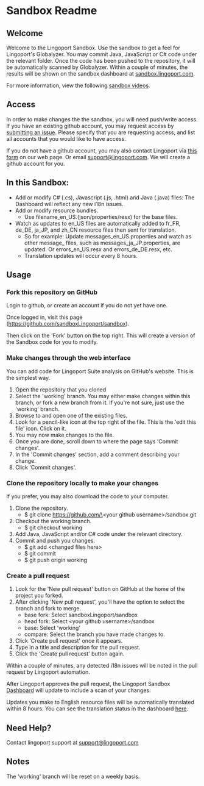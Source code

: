 # Sandbox Readme

## Welcome
Welcome to the Lingoport Sandbox. Use the sandbox to get a feel for Lingoport's
Globalyzer. You may commit Java, JavaScript or C# code under the relevant
folder. Once the code has been pushed to the repository, it will be
automatically scanned by Globalyzer. Within a couple of minutes, the results
will be shown on the sandbox dashboard at [sandbox.lingoport.com](http://sandbox.lingoport.com/dashboard?id=Lingoport.Sandbox%3Ascan&did=1).

For more information, view the following [sandbox videos](http://lingoport.com/pd/lingoport-suite-sandbox/#sandbox_videos).

## Access
In order to make changes the the sandbox, you will need push/write access. If you have an existing github account, you may request access by [submitting an issue](https://github.com/sandboxLingoport/sandbox/issues). Please specify that you are requesting access, and list all accounts that you would like to have access.

If you do not have a github account, you may also contact Lingoport via
[this form](http://lingoport.com/pd/lingoport-suite-sandbox/#demo_form)
on our web page. Or email [support@lingoport.com](mailto:support@lingoport.com).
We will create a github account for you.

## In this Sandbox:

+ Add or modify C# (.cs), Javascript (.js, .html) and Java (.java) files: The Dashboard will reflect any new i18n issues.
+ Add or modify resource bundles.
  + Use filename\_en\_US.(json/properties/resx) for the base files.
+ Watch as updates to en\_US files are automatically added to fr\_FR, de\_DE, ja\_JP, and zh\_CN resource files then sent for translation.
  + So for example: Update messages\_en\_US.properties and watch as other message\_ files, such as messages\_ja\_JP.properties, are updated. Or errors\_en\_US.resx and errors\_de\_DE.resx, etc.
  + Translation updates will occur every 8 hours.

## Usage

### Fork this repository on GitHub

Login to github, or create an account if you do not yet have one.

Once logged in, visit this page (https://github.com/sandboxLingoport/sandbox).

Then click on the 'Fork' button on the top right. This will create a version of the Sandbox code for you to modify.


### Make changes through the web interface
You can add code for Lingoport Suite analysis on GitHub's website. This is the simplest way.

1. Open the repository that you cloned
2. Select the 'working' branch. You may either make changes within this branch, or fork a new branch from it. If you're not sure, just use the 'working' branch.
3. Browse to and open one of the existing files.
4. Look for a pencil-like icon at the top right of the file. This is the 'edit this file' icon. Click on it.
5. You may now make changes to the file.
6. Once you are done, scroll down to where the page says 'Commit changes'.
7. In the 'Commit changes' section, add a comment describing your change.
8. Click 'Commit changes'.


### Clone the repository locally to make your changes
If you prefer, you may also download the code to your computer.

1. Clone the repository.
   * $ git clone https://github.com/\<your github username\>/sandbox.git
2. Checkout the working branch.
   * $ git checkout working
3. Add Java, JavaScript and/or C# code under the relevant directory.
4. Commit and push you changes.
   * $ git add &lt;changed files here&gt;
   * $ git commit
   * $ git push origin working

### Create a pull request

1. Look for the 'New pull request' button on GitHub at the home of the project you forked.
2. After clicking 'New pull request', you'll have the option to select the branch and fork to merge.
    * base fork: Select sandboxLingoport/sandbox
    * head fork: Select \<your github username\>/sandbox
    * base: Select 'working'
    * compare: Select the branch you have made changes to.
3. Click 'Create pull request' once it appears.
4. Type in a title and description for the pull request.
5. Click the 'Create pull request' button again.

Within a couple of minutes, any detected i18n issues will be noted in the pull request by Lingoport automation.

After Lingoport approves the pull request, the Lingoport Sandbox
[Dashboard](http://sandbox.lingoport.com/dashboard?id=Lingoport.Sandbox%3Ascan&did=1) will update to include a scan of your changes.

Updates you make to English resource files will be automatically translated within 8 hours. You can see the translation status in the dashboard [here](http://sandbox.lingoport.com/dashboard?id=Lingoport.Sandbox%3Ascan&did=6).

## Need Help?

Contact lingoport support at [support@lingoport.com](mailto:support@lingoport.com)

## Notes

The 'working' branch will be reset on a weekly basis.
